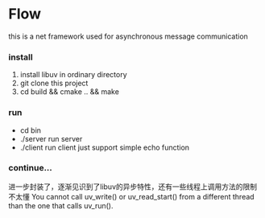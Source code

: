 # Flow
this is a net framework used for asynchronous message communication

### install
1. install libuv in ordinary directory
2. git clone this project
3. cd build && cmake .. && make

### run
- cd bin
- ./server    run server
- ./client    run client
just support simple echo function

### continue...
进一步封装了，逐渐见识到了libuv的异步特性，还有一些线程上调用方法的限制不太懂
You cannot call uv_write() or uv_read_start() from a different thread than the one that calls uv_run().
